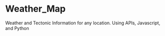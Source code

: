 # Weather_Map
Weather and Tectonic Information for any location. Using APIs, Javascript, and Python

